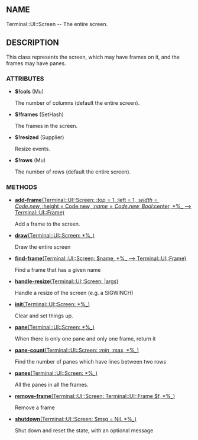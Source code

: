 ## NAME

Terminal::UI::Screen -- The entire screen.

## DESCRIPTION

This class represents the screen, which may have frames on it, and the frames may have panes.

### ATTRIBUTES

* **$!cols** (Mu)

  The number of columns (default the entire screen).

* **$!frames** (SetHash)

  The frames in the screen.

* **$!resized** (Supplier)

  Resize events.

* **$!rows** (Mu)

  The number of rows (default the entire screen).


### METHODS

* [**add-frame**(Terminal::UI::Screen: :$top = 1, :$left = 1, :$width = Code.new, :$height = Code.new, :$name = Code.new, Bool :$center, *%_ --> Terminal::UI::Frame)](https://git.sr.ht/~bduggan/raku-terminal-ui/tree/0.0.1/lib/Terminal/UI/Screen.rakumod#L85)

  Add a frame to the screen.

* [**draw**(Terminal::UI::Screen: *%_)](https://git.sr.ht/~bduggan/raku-terminal-ui/tree/0.0.1/lib/Terminal/UI/Screen.rakumod#L61)

  Draw the entire screen

* [**find-frame**(Terminal::UI::Screen: $name, *%_ --> Terminal::UI::Frame)](https://git.sr.ht/~bduggan/raku-terminal-ui/tree/0.0.1/lib/Terminal/UI/Screen.rakumod#L108)

  Find a frame that has a given name

* [**handle-resize**(Terminal::UI::Screen: |args)](https://git.sr.ht/~bduggan/raku-terminal-ui/tree/0.0.1/lib/Terminal/UI/Screen.rakumod#L54)

  Handle a resize of the screen (e.g. a SIGWINCH)

* [**init**(Terminal::UI::Screen: *%_)](https://git.sr.ht/~bduggan/raku-terminal-ui/tree/0.0.1/lib/Terminal/UI/Screen.rakumod#L46)

  Clear and set things up.

* [**pane**(Terminal::UI::Screen: *%_)](https://git.sr.ht/~bduggan/raku-terminal-ui/tree/0.0.1/lib/Terminal/UI/Screen.rakumod#L129)

  When there is only one pane and only one frame, return it

* [**pane-count**(Terminal::UI::Screen: :$min, :$max, *%_)](https://git.sr.ht/~bduggan/raku-terminal-ui/tree/0.0.1/lib/Terminal/UI/Screen.rakumod#L113)

  Find the number of panes which have lines between two rows

* [**panes**(Terminal::UI::Screen: *%_)](https://git.sr.ht/~bduggan/raku-terminal-ui/tree/0.0.1/lib/Terminal/UI/Screen.rakumod#L138)

  All the panes in all the frames.

* [**remove-frame**(Terminal::UI::Screen: Terminal::UI::Frame $f, *%_)](https://git.sr.ht/~bduggan/raku-terminal-ui/tree/0.0.1/lib/Terminal/UI/Screen.rakumod#L145)

  Remove a frame

* [**shutdown**(Terminal::UI::Screen: $msg = Nil, *%_)](https://git.sr.ht/~bduggan/raku-terminal-ui/tree/0.0.1/lib/Terminal/UI/Screen.rakumod#L71)

  Shut down and reset the state, with an optional message
